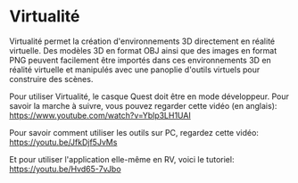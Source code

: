 # Virtualité
Virtualité permet la création d'environnements 3D directement en réalité virtuelle. Des modèles 3D en format OBJ ainsi que des images en format PNG peuvent facilement être importés dans ces environnements 3D en réalité virtuelle et manipulés avec une panoplie d'outils virtuels pour construire des scènes.

Pour utiliser Virtualité, le casque Quest doit être en mode développeur. Pour savoir la marche à suivre, vous pouvez regarder cette vidéo (en anglais): https://www.youtube.com/watch?v=Yblp3LH1UAI

Pour savoir comment utiliser les outils sur PC, regardez cette vidéo: https://youtu.be/JfkDjf5JvMs

Et pour utiliser l'application elle-même en RV, voici le tutoriel: https://youtu.be/Hvd65-7vJbo
